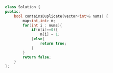 <!--
 * @Author: your name
 * @Date: 2020-12-09 02:19:44
 * @LastEditTime: 2020-12-09 02:19:57
 * @LastEditors: Please set LastEditors
 * @Description: In User Settings Edit
 * @FilePath: /projects/leetcode/217. 存在重复元素.md
-->
```c++
class Solution {
public:
    bool containsDuplicate(vector<int>& nums) {
        map<int,int> m;
        for(int i : nums){
            if(m[i]==0){
                m[i] = 1;
            }else{
                return true;
            }
        }
        return false;
    }
};
```
